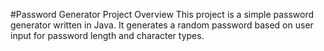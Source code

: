 #Password Generator Project
Overview
This project is a simple password generator written in Java. It generates a random password based on user input for password length and character types.
